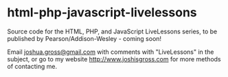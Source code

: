 html-php-javascript-livelessons
===============================

Source code for the HTML, PHP, and JavaScript LiveLessons series, to be published by Pearson/Addison-Wesley - coming soon! 

Email joshua.gross@gmail.com with comments with "LiveLessons" in the subject, or go to my website http://www.joshisgross.com for more methods of contacting me.
